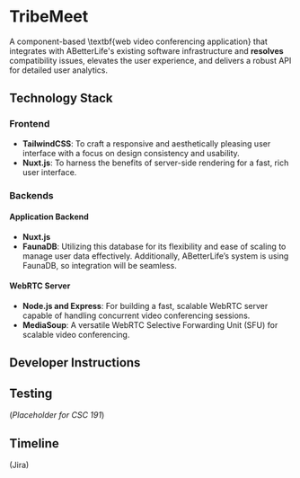 # TribeMeet
A component-based \textbf{web video conferencing application} that integrates with ABetterLife's existing software infrastructure and **resolves** compatibility issues, elevates the user experience, and delivers a robust API for detailed user analytics.

## Technology Stack
### Frontend
- **TailwindCSS**: To craft a responsive and aesthetically pleasing user interface with a focus on design consistency and usability.
- **Nuxt.js**: To harness the benefits of server-side rendering for a fast, rich user interface.
### Backends
#### Application Backend
- **Nuxt.js**
- **FaunaDB**: Utilizing this database for its flexibility and ease of scaling to manage user data effectively. Additionally, ABetterLife’s system is using FaunaDB, so integration will be seamless.
#### WebRTC Server
- **Node.js and Express**: For building a fast, scalable WebRTC server capable of handling concurrent video conferencing sessions.
- **MediaSoup**: A versatile WebRTC Selective Forwarding Unit (SFU) for scalable video conferencing.

## Developer Instructions

## Testing
(_Placeholder for CSC 191_)

## Timeline
(Jira)

